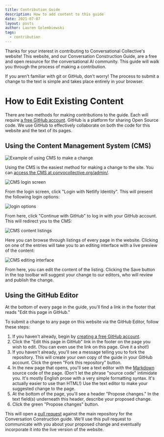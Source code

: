 ```yaml
---
title: Contribution Guide
description: How to add content to this guide
date: 2021-07-07
layout: posts
author: Lauren Golembiewski
tags:
  - contribution
---
```

  
Thanks for your interest in contributing to Conversational Collective's website! This website, and our Conversation Construction Guide, are a free and open resource for the conversational AI community. This guide will walk you through the process of making a contribution.

If you aren't familiar with git or GitHub, don't worry! The process to submit a change to the text is simple and takes place entirely in your browser.

# How to Edit Existing Content

There are two methods for making contributions to the guide. Each will require [a free GitHub account](https://github.com/signup). GitHub is a platform for sharing Open Source code. We use GitHub to effectively collaborate on both the code for this website and the text of its pages.

## Using the Content Management System (CMS)

![Example of using CMS to make a change](https://p129.p0.n0.cdn.getcloudapp.com/items/YEurz5rO/11d1a2b9-f214-41a2-aef9-7178e256036b.gif?v=d8c38facac586961e7f3301799c7c584)

Using the CMS is the easiest method for making a change to the site. You can [access the CMS at convocollective.org/admin/](/admin/).

![CMS login screen](https://p129.p0.n0.cdn.getcloudapp.com/items/z8uLdyyO/f83d6083-1d05-4c34-8cca-ba9b6303cbb9.png?v=5a3c30de6ea77286343e1cf79c265738)

From the login screen, click "Login with Netlify Identity". This will present the following login options:

![login options](https://p129.p0.n0.cdn.getcloudapp.com/items/o0uRKWW5/b76e49c3-8760-4ab2-929f-51be3443ee00.png?v=ec8cd0ff17fb21f807362b7d549444fc)
                 
From here, click "Continue with GitHub" to log in with your GitHub account. This will redirect you to the CMS:

![CMS content listings](https://p129.p0.n0.cdn.getcloudapp.com/items/L1uR80LW/0b339a9a-9dc7-4729-80cf-bfc3b5c09b2d.png?v=b00d86b3cd1ac69145b5b5e36672a0d5)

Here you can browse through listings of every page in the website. Clicking on one of the entries will take you to an editing interface with a live preview of the content:

![CMS editing interface](https://p129.p0.n0.cdn.getcloudapp.com/items/nOuRQA6N/697e0db3-ebb3-4478-a9e7-817f5146a329.png?v=a87607dc275d5bafcf178a4616f0e182)

From here, you can edit the content of the listing. Clicking the Save button in the top toolbar will suggest your change to our editors, who will review and publish the change.

## Using the GitHub Editor

At the bottom of every page in the guide, you'll find a link in the footer that reads "Edit this page in GitHub."

To submit a change to any page on this website via the GitHub Editor, follow these steps:
  
1. If you haven't already, begin by [creating a free GitHub account](https://github.com/join).
2. Click the "Edit this page in GitHub" link in the footer on the page you wish to edit. (You can even use the link on this page. Give it a shot!)
3. If you haven't already, you'll see a message telling you to fork the repository. This will create your own copy of the guide in your GitHub account. Click the green "Fork this repository" button.
4. In the new page that opens, you'll see a text editor with the [Markdown](https://www.markdownguide.org/) source code of the page. (Don't let the phrase "source code" intimidate you. It's mostly English prose with a very simple formatting syntax. It's actually easier to use than HTML!) Use the text editor to make your suggested change to the page.
5. At the bottom of the page, you'll see a header "Propose changes." In the text field(s) underneath this header, describe your proposed change.
6. Click the green "Propose changes" button.

This will open a [pull request](https://docs.github.com/en/pull-requests/collaborating-with-pull-requests/proposing-changes-to-your-work-with-pull-requests/about-pull-requests) against the main repository for the Conversation Construction guide. We'll use this pull request to communicate with you about your proposed change and eventually incorporate it into the live version of the website.
